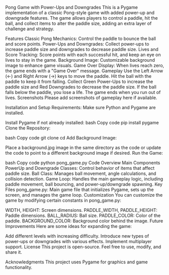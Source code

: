 Pong Game with Power-Ups and Downgrades
This is a Pygame implementation of a classic Pong-style game with added power-up and downgrade features. The game allows players to control a paddle, hit the ball, and collect items to alter the paddle size, adding an extra layer of challenge and strategy.

Features
Classic Pong Mechanics: Control the paddle to bounce the ball and score points.
Power-Ups and Downgrades: Collect power-ups to increase paddle size and downgrades to decrease paddle size.
Lives and Score Tracking: Score points with each successful hit, and keep an eye on lives to stay in the game.
Background Image: Customizable background image to enhance game visuals.
Game Over Display: When lives reach zero, the game ends with a "Game Over" message.
Gameplay
Use the Left Arrow (←) and Right Arrow (→) keys to move the paddle.
Hit the ball with the paddle to keep it from falling.
Collect Green Power-Ups to increase the paddle size and Red Downgrades to decrease the paddle size.
If the ball falls below the paddle, you lose a life.
The game ends when you run out of lives.
Screenshots
Please add screenshots of gameplay here if available.

Installation and Setup
Requirements: Make sure Python and Pygame are installed.

Install Pygame if not already installed:
bash
Copy code
pip install pygame
Clone the Repository:

bash
Copy code
git clone <repository-url>
cd <repository-folder>
Add Background Image:

Place a background.jpg image in the same directory as the code or update the code to point to a different background image if desired.
Run the Game:

bash
Copy code
python pong_game.py
Code Overview
Main Components
PowerUp and Downgrade Classes: Control behavior of items that affect paddle size.
Ball Class: Manages ball movement, angle calculations, and collision detection.
Game Loop: Handles the main gameplay logic, including paddle movement, ball bouncing, and power-up/downgrade spawning.
Key Files
pong_game.py: Main game file that initializes Pygame, sets up the screen, and manages the game loop.
Customization
You can customize the game by modifying certain constants in pong_game.py:

WIDTH, HEIGHT: Screen dimensions.
PADDLE_WIDTH, PADDLE_HEIGHT: Paddle dimensions.
BALL_RADIUS: Ball size.
PADDLE_COLOR: Color of the paddle.
BACKGROUND_COLOR: Background color behind the image.
Future Improvements
Here are some ideas for expanding the game:

Add different levels with increasing difficulty.
Introduce new types of power-ups or downgrades with various effects.
Implement multiplayer support.
License
This project is open-source. Feel free to use, modify, and share it.

Acknowledgments
This project uses Pygame for graphics and game functionality.
